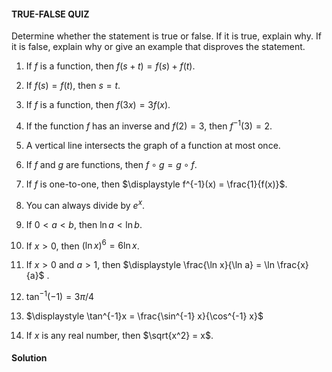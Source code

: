 <div class="alert alert-warning" role="alert">
<h4 class="alert-heading">TRUE-FALSE QUIZ</h4>

Determine whether the statement is true or false. If it is true, explain why. If it is false, explain why or give an example that disproves the statement.

1. If $f$ is a function, then $f(s+t) = f(s) + f(t)$.

2. If $f(s) = f(t)$, then $s = t$.

3. If $f$ is a function, then $f(3x) = 3f(x)$.

4. If the function $f$ has an inverse and $f(2) = 3$, then $f^{-1}(3) = 2$.

5. A vertical line intersects the graph of a function at most once.

6. If $f$ and $g$ are functions, then $f \circ g = g \circ f$.

7. If $f$ is one-to-one, then $\displaystyle f^{-1}(x) = \frac{1}{f(x)}$.

8. You can always divide by $e^x$.

9. If $0 < a < b$, then $\ln a < \ln b$.

10. If $x > 0$, then $(\ln x)^6 = 6 \ln x$.

11. If $x > 0$ and $a > 1$, then $\displaystyle \frac{\ln x}{\ln a} = \ln \frac{x}{a}$ .

12. $\tan^{-1}(-1) = 3\pi / 4$

13. $\displaystyle \tan^{-1}x = \frac{\sin^{-1} x}{\cos^{-1} x}$

14. If $x$ is any real number, then $\sqrt{x^2} = x$.

</div>

<div class="alert alert-success" role="alert">
<h4 class="alert-heading">Solution</h4>



</div>